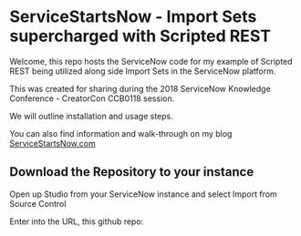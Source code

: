 # ServiceStartsNow - Import Sets supercharged with Scripted REST
Welcome, this repo hosts the ServiceNow code for my example of Scripted REST being utilized along side Import Sets in the ServiceNow platform.

This was created for sharing during the 2018 ServiceNow Knowledge Conference - CreatorCon CCB0118 session.

We will outline installation and usage steps.

You can also find information and walk-through on my blog [ServiceStartsNow.com](https://servicestartsnow.com/category/project/scripted-rest-in-import-sets/)

## Download the Repository to your instance

Open up Studio from your ServiceNow instance and select Import from Source Control

Enter into the URL, this github repo: 
